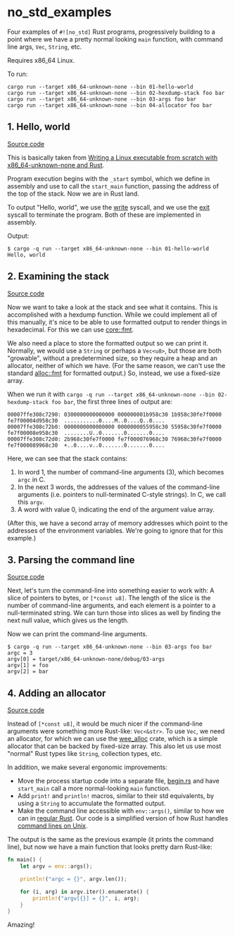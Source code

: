 # no_std_examples

Four examples of `#![no_std]` Rust programs, progressively building to a point where we have a pretty normal looking `main` function, with command line args, `Vec`, `String`, etc.

Requires x86_64 Linux.

To run:

```
cargo run --target x86_64-unknown-none --bin 01-hello-world
cargo run --target x86_64-unknown-none --bin 02-hexdump-stack foo bar
cargo run --target x86_64-unknown-none --bin 03-args foo bar
cargo run --target x86_64-unknown-none --bin 04-allocator foo bar
```

## 1. Hello, world

[Source code](src/bin/01-hello-world.rs)

This is basically taken from [Writing a Linux executable from scratch with x86_64-unknown-none and Rust](https://vulns.xyz/2023/03/linux-executable-from-scratch-with-x86_64-unknown-none-rust/).

Program execution begins with the `_start` symbol, which we define in assembly and use to call the `start_main` function, passing the address of the top of the stack. Now we are in Rust land.

To output "Hello, world", we use the [write](https://man7.org/linux/man-pages/man2/write.2.html) syscall, and we use the [exit](https://man7.org/linux/man-pages/man2/exit.2.html) syscall to terminate the program. Both of these are implemented in assembly.

Output:

```
$ cargo -q run --target x86_64-unknown-none --bin 01-hello-world
Hello, world
```

## 2. Examining the stack

[Source code](src/bin/02-hexdump-stack)

Now we want to take a look at the stack and see what it contains. This is accomplished with a hexdump function. While we could implement all of this manually, it's nice to be able to use formatted output to render things in hexadecimal. For this we can use [core::fmt](https://doc.rust-lang.org/beta/core/fmt/index.html).

We also need a place to store the formatted output so we can print it. Normally, we would use a `String` or perhaps a `Vec<u8>`, but those are both "growable", without a predetermined size, so they require a heap and an allocator, neither of which we have. (For the same reason, we can't use the standard [alloc::fmt](https://doc.rust-lang.org/beta/alloc/fmt/index.html) for formatted output.) So, instead, we use a fixed-size array.

When we run it with `cargo -q run --target x86_64-unknown-none --bin 02-hexdump-stack foo bar`, the first three lines of output are:

```
00007ffe308c7290: 0300000000000000 000000001b958c30 1b958c30fe7f0000 fe7f00004d958c30  ...........0....M..0....Q..0....
00007ffe308c72b0: 0000000000000000 0000000055958c30 55958c30fe7f0000 fe7f00008e958c30  ........U..0.......0.......0....
00007ffe308c72d0: 2b968c30fe7f0000 fe7f000076968c30 76968c30fe7f0000 fe7f000089968c30  +..0....v..0.......0.......0....
```

Here, we can see that the stack contains:

1. In word 1, the number of command-line arguments (3), which becomes `argc` in C.
2. In the next 3 words, the addresses of the values of the command-line arguments (i.e. pointers to null-terminated C-style strings). In C, we call this `argv`.
3. A word with value 0, indicating the end of the argument value array.

(After this, we have a second array of memory addresses which point to the addresses of the environment variables. We're going to ignore that for this example.)

## 3. Parsing the command line

[Source code](src/bin/03-args)

Next, let's turn the command-line into something easier to work with: A slice of pointers to bytes, or `[*const u8]`. The length of the slice is the number of command-line arguments, and each element is a pointer to a null-terminated string. We can turn those into slices as well by finding the next null value, which gives us the length.

Now we can print the command-line arguments.

```
$ cargo -q run --target x86_64-unknown-none --bin 03-args foo bar
argc = 3
argv[0] = target/x86_64-unknown-none/debug/03-args
argv[1] = foo
argv[2] = bar
```

## 4. Adding an allocator

[Source code](src/bin/04-allocator)

Instead of `[*const u8]`, it would be much nicer if the command-line arguments were something more Rust-like: `Vec<&str>`. To use `Vec`, we need an allocator, for which we can use the [wee_alloc](https://docs.rs/wee_alloc/0.4.5/wee_alloc/) crate, which is a simple allocator that can be backed by fixed-size array. This also let us use most "normal" Rust types like `String`, collection types, etc.

In addition, we make several ergonomic improvements:

* Move the process startup code into a separate file, [begin.rs](src/bin/04-allocator/begin.rs) and have `start_main` call a more normal-looking `main` function.
* Add `print!` and `println!` macros, similar to their std equivalents, by using a `String` to accumulate the formatted output.
* Make the command line accessible with `env::args()`, similar to how we can in [regular Rust](https://doc.rust-lang.org/stable/std/env/fn.args.html). Our code is a simplified version of how Rust handles [command lines on Unix](https://github.com/rust-lang/rust/blob/master/library/std/src/sys/unix/args.rs).

The output is the same as the previous example (it prints the command line), but now we have a main function that looks pretty darn Rust-like:

```rust
fn main() {
    let argv = env::args();

    println!("argc = {}", argv.len());

    for (i, arg) in argv.iter().enumerate() {
        println!("argv[{}] = {}", i, arg);
    }
}
```

Amazing!
